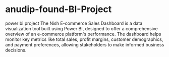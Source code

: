 # anudip-found-BI-Project
power bi project
The Nish E-commerce Sales Dashboard is a data visualization tool built using Power BI, designed to offer a comprehensive overview of an e-commerce platform's performance. The dashboard helps monitor key metrics like total sales, profit margins, customer demographics, and payment preferences, allowing stakeholders to make informed business decisions.
